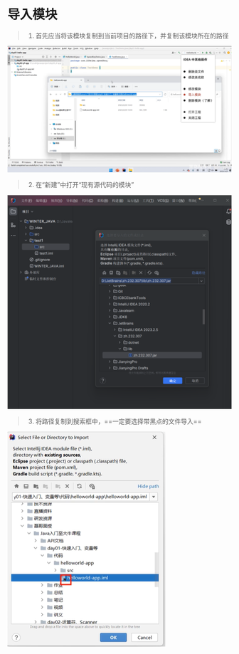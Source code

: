 # 导入模块
>1. 首先应当将该模块复制到当前项目的路径下，并复制该模块所在的路径

![](images/2024-02-11-23-02-15.png)
>2. 在“新建”中打开“现有源代码的模块”

![](images/2024-02-11-23-05-26.png)

>3. 将路径复制到搜索框中，==一定要选择带黑点的文件导入==

![](images/2024-02-11-23-06-41.png)


